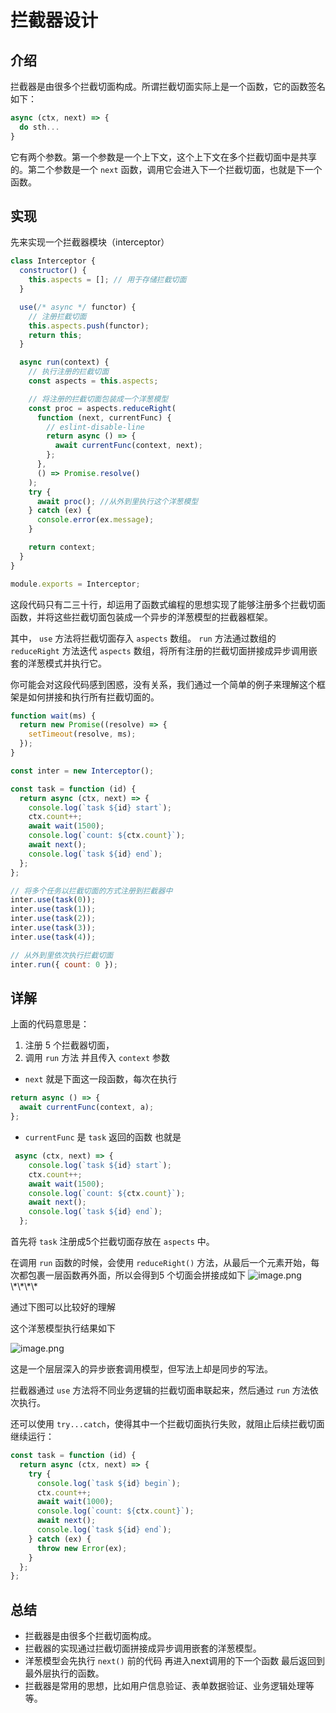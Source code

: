 # 拦截器设计
## 介绍
拦截器是由很多个拦截切面构成。所谓拦截切面实际上是一个函数，它的函数签名如下：

```js
async (ctx, next) => {
  do sth...
}
```

它有两个参数。第一个参数是一个上下文，这个上下文在多个拦截切面中是共享的。第二个参数是一个 `next` 函数，调用它会进入下一个拦截切面，也就是下一个函数。

## 实现
先来实现一个拦截器模块（interceptor）

```js
class Interceptor {
  constructor() {
    this.aspects = []; // 用于存储拦截切面
  }

  use(/* async */ functor) {
    // 注册拦截切面
    this.aspects.push(functor);
    return this;
  }

  async run(context) {
    // 执行注册的拦截切面
    const aspects = this.aspects;

    // 将注册的拦截切面包装成一个洋葱模型
    const proc = aspects.reduceRight(
      function (next, currentFunc) {
        // eslint-disable-line
        return async () => {
          await currentFunc(context, next);
        };
      },
      () => Promise.resolve()
    );
    try {
      await proc(); //从外到里执行这个洋葱模型
    } catch (ex) {
      console.error(ex.message);
    }

    return context;
  }
}

module.exports = Interceptor;
```

这段代码只有二三十行，却运用了函数式编程的思想实现了能够注册多个拦截切面函数，并将这些拦截切面包装成一个异步的洋葱模型的拦截器框架。

其中， `use` 方法将拦截切面存入 `aspects` 数组。 `run` 方法通过数组的 `reduceRight` 方法迭代 `aspects` 数组，将所有注册的拦截切面拼接成异步调用嵌套的洋葱模式并执行它。




你可能会对这段代码感到困惑，没有关系，我们通过一个简单的例子来理解这个框架是如何拼接和执行所有拦截切面的。

```js
function wait(ms) {
  return new Promise((resolve) => {
    setTimeout(resolve, ms);
  });
}

const inter = new Interceptor();

const task = function (id) {
  return async (ctx, next) => {
    console.log(`task ${id} start`);
    ctx.count++;
    await wait(1500);
    console.log(`count: ${ctx.count}`);
    await next();
    console.log(`task ${id} end`);
  };
};

// 将多个任务以拦截切面的方式注册到拦截器中
inter.use(task(0));
inter.use(task(1));
inter.use(task(2));
inter.use(task(3));
inter.use(task(4));

// 从外到里依次执行拦截切面
inter.run({ count: 0 });
```

## 详解
上面的代码意思是：

1. 注册 5 个拦截器切面，
2. 调用 `run` 方法 并且传入 `context` 参数

- `next` 就是下面这一段函数，每次在执行
```js
return async () => {
  await currentFunc(context, a);
};
```

- `currentFunc` 是 `task` 返回的函数 也就是
```js
 async (ctx, next) => {
    console.log(`task ${id} start`);
    ctx.count++;
    await wait(1500);
    console.log(`count: ${ctx.count}`);
    await next();
    console.log(`task ${id} end`);
  };
```
首先将 `task` 注册成5个拦截切面存放在 `aspects` 中。

在调用 `run` 函数的时候，会使用 `reduceRight()` 方法，从最后一个元素开始，每次都包裹一层函数再外面，所以会得到5 个切面会拼接成如下
![image.png](https://p3-juejin.byteimg.com/tos-cn-i-k3u1fbpfcp/c701ea68031740889d117fe9a7dd1d59~tplv-k3u1fbpfcp-watermark.image?)\*\*\*\*

通过下图可以比较好的理解

这个洋葱模型执行结果如下

![image.png](https://p6-juejin.byteimg.com/tos-cn-i-k3u1fbpfcp/047426250f394aaab47fb387f03032ce~tplv-k3u1fbpfcp-watermark.image?)

这是一个层层深入的异步嵌套调用模型，但写法上却是同步的写法。

拦截器通过 `use` 方法将不同业务逻辑的拦截切面串联起来，然后通过 `run` 方法依次执行。

还可以使用 `try...catch`，使得其中一个拦截切面执行失败，就阻止后续拦截切面继续运行：

```js
const task = function (id) {
  return async (ctx, next) => {
    try {
      console.log(`task ${id} begin`);
      ctx.count++;
      await wait(1000);
      console.log(`count: ${ctx.count}`);
      await next();
      console.log(`task ${id} end`);
    } catch (ex) {
      throw new Error(ex);
    }
  };
};
```

## 总结
- 拦截器是由很多个拦截切面构成。
- 拦截器的实现通过拦截切面拼接成异步调用嵌套的洋葱模型。
- 洋葱模型会先执行 `next()` 前的代码 再进入next调用的下一个函数 最后返回到最外层执行的函数。
- 拦截器是常用的思想，比如用户信息验证、表单数据验证、业务逻辑处理等等。
